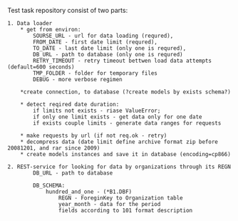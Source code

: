 Test task repository consist of two parts:

    1. Data loader
        * get from environ: 
            SOURSE_URL - url for data loading (requred), 
            FROM_DATE - first date limit (requred), 
            TO_DATE - last date limit (only one is requred),
            DB_URL - path to database (only one is requred)
            RETRY_TIMEOUT - retry timeout bettwen load data attempts (default=600 seconds)
            TMP_FOLDER - folder for temporary files
            DEBUG - more verbose regimen

        *create connection, to database (?create models by exists schema?)
            
        * detect reqired date duration:
            if limits not exists - riase ValueError;
            if only one limit exists - get data only for one date
            if exists couple limits - generate data ranges for requests

        * make requests by url (if not req.ok - retry)
        * decompress data (date limit define archive format zip before 20081201, and rar since 2009)
        * create models instances and save it in database (encoding=cp866) 

    2. REST-service for looking for data by organizations through its REGN
            DB_URL - path to database

            DB_SCHEMA:
                hundred_and_one - (*B1.DBF)
                    REGN - ForeginKey to Organization table
                    year_month - data for the period
                    fields according to 101 format description          
